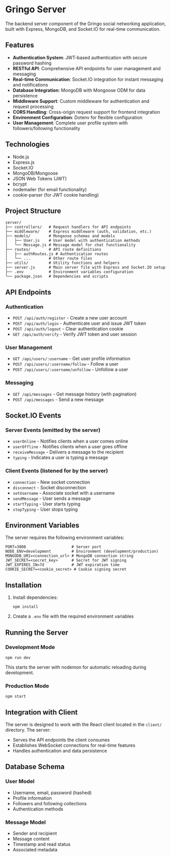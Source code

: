 # Gringo Server

The backend server component of the Gringo social networking application, built with Express, MongoDB, and Socket.IO for real-time communication.

## Features

- **Authentication System**: JWT-based authentication with secure password hashing
- **RESTful API**: Comprehensive API endpoints for user management and messaging
- **Real-time Communication**: Socket.IO integration for instant messaging and notifications
- **Database Integration**: MongoDB with Mongoose ODM for data persistence
- **Middleware Support**: Custom middleware for authentication and request processing
- **CORS Handling**: Cross-origin request support for frontend integration
- **Environment Configuration**: Dotenv for flexible configuration
- **User Management**: Complete user profile system with followers/following functionality

## Technologies

- Node.js
- Express.js
- Socket.IO
- MongoDB/Mongoose
- JSON Web Tokens (JWT)
- bcrypt
- nodemailer (for email functionality)
- cookie-parser (for JWT cookie handling)

## Project Structure

```
server/
├── controllers/   # Request handlers for API endpoints
├── middleware/    # Express middleware (auth, validation, etc.)
├── models/        # Mongoose schemas and models
│   ├── User.js    # User model with authentication methods
│   └── Message.js # Message model for chat functionality
├── routes/        # API route definitions
│   ├── authRoutes.js # Authentication routes
│   └── ...        # Other route files
├── utils/         # Utility functions and helpers
├── server.js      # Main server file with Express and Socket.IO setup
├── .env           # Environment variables configuration
└── package.json   # Dependencies and scripts
```

## API Endpoints

### Authentication
- `POST /api/auth/register` - Create a new user account
- `POST /api/auth/login` - Authenticate user and issue JWT token
- `POST /api/auth/logout` - Clear authentication cookie
- `GET /api/auth/verify` - Verify JWT token and user session

### User Management
- `GET /api/users/:username` - Get user profile information
- `POST /api/users/:username/follow` - Follow a user
- `POST /api/users/:username/unfollow` - Unfollow a user

### Messaging
- `GET /api/messages` - Get message history (with pagination)
- `POST /api/messages` - Send a new message

## Socket.IO Events

### Server Events (emitted by the server)
- `userOnline` - Notifies clients when a user comes online
- `userOffline` - Notifies clients when a user goes offline
- `receiveMessage` - Delivers a message to the recipient
- `typing` - Indicates a user is typing a message

### Client Events (listened for by the server)
- `connection` - New socket connection
- `disconnect` - Socket disconnection
- `setUsername` - Associate socket with a username
- `sendMessage` - User sends a message
- `startTyping` - User starts typing
- `stopTyping` - User stops typing

## Environment Variables

The server requires the following environment variables:

```
PORT=3000                    # Server port
NODE_ENV=development         # Environment (development/production)
MONGODB_URI=<connection_url> # MongoDB connection string
JWT_SECRET=<secret_key>      # Secret for JWT signing
JWT_EXPIRES_IN=7d            # JWT expiration time
COOKIE_SECRET=<cookie_secret> # Cookie signing secret
```

## Installation

1. Install dependencies:
   ```
   npm install
   ```

2. Create a `.env` file with the required environment variables

## Running the Server

### Development Mode
```
npm run dev
```
This starts the server with nodemon for automatic reloading during development.

### Production Mode
```
npm start
```

## Integration with Client

The server is designed to work with the React client located in the `client/` directory. The server:

- Serves the API endpoints the client consumes
- Establishes WebSocket connections for real-time features
- Handles authentication and data persistence

## Database Schema

### User Model
- Username, email, password (hashed)
- Profile information
- Followers and following collections
- Authentication methods

### Message Model
- Sender and recipient
- Message content
- Timestamp and read status
- Associated metadata 